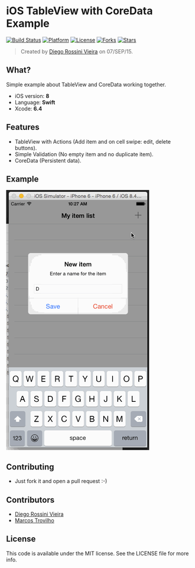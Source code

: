 
# iOS TableView with CoreData Example 
[![Build Status](https://travis-ci.org/diegorv/iOS-Swift-TableView-CoreData-Example.svg)](https://travis-ci.org/diegorv/iOS-Swift-TableView-CoreData-Example)
[![Platform](https://img.shields.io/badge/platform-Swift%20%7C%20iOS%208%20%7C%20TableView%20%7C%20CoreData-lightgrey.svg)](https://travis-ci.org/diegorv/iOS-Swift-TableView-CoreData-Example)
[![License](https://img.shields.io/badge/license-MIT-blue.svg?style=flat)](https://github.com/diegorv/iOS-Swift-TableView-CoreData-Example)
[![Forks](https://img.shields.io/github/forks/diegorv/iOS-Swift-TableView-CoreData-Example.svg)](https://github.com/diegorv/iOS-Swift-TableView-CoreData-Example)
[![Stars](https://img.shields.io/github/stars/diegorv/iOS-Swift-TableView-CoreData-Example.svg)](https://github.com/diegorv/iOS-Swift-TableView-CoreData-Example)
> Created by [Diego Rossini Vieira](http://www.diegorv.com) on 07/SEP/15.

## What?

Simple example about TableView and CoreData working together.

- iOS version: **8**
- Language: **Swift**
- Xcode: **6.4**

## Features
- TableView with Actions (Add item and on cell swipe: edit, delete buttons).
- Simple Validation (No empty item and no duplicate item).
- CoreData (Persistent data).

## Example

![iOS Simulator](https://raw.githubusercontent.com/diegorv/iOS-Swift-TableView-CoreData-Example/master/example.gif)

## Contributing
- Just fork it and open a pull request :-)

## Contributors
- [Diego Rossini Vieira](http://www.github.com/diegorv)
- [Marcos Trovilho](http://www.github.com/mtrovilho)

## License
This code is available under the MIT license. See the LICENSE file for more info.